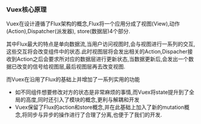 ### Vuex核心原理

Vuex在设计遵循了Flux架构的概念,Flux将一个应用分成了视图(View),动作(Action),Dispatcher(派发器), store(数据层)4个部分.

其中Flux最大的特点是单向数据流,当用户访问视图时,会与视图进行一系列的交互,这些交互将会改变组件中的状态.此时视图层将会发出相关的Action,Dispacher接收到Action之后会要求所对应的数据层进行更新状态,当数据更新后,会发出一个数据已改变的信号给视图层,最后视图层再去改变视图.

而Vuex在沿用了Flux的基础上并增加了一系列实用的功能

- 如不同组件想要修改对方的状态是非常麻烦的事情,而Vuex将state提升到了全局的高度,同时还引入了模块的概念,更利与解耦和开发
- Vuex保留了Flux的action和store概念,并在此基础上加入了新的mutation概念,将同步与异步的操作进行了合理了分离,也便于了我们的开发.